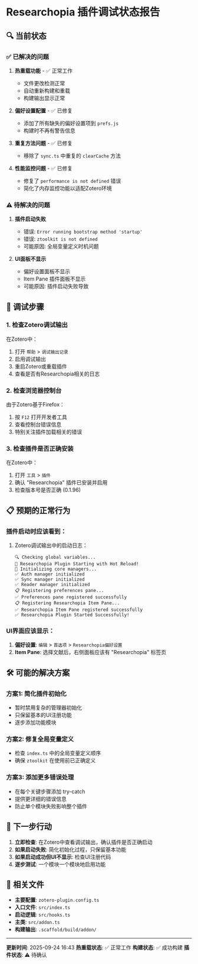 # Researchopia 插件调试状态报告

## 🔍 当前状态

### ✅ 已解决的问题
1. **热重载功能** - ✅ 正常工作
   - 文件更改检测正常
   - 自动重新构建和重载
   - 构建输出显示正常

2. **偏好设置配置** - ✅ 已修复
   - 添加了所有缺失的偏好设置项到 `prefs.js`
   - 构建时不再有警告信息

3. **重复方法问题** - ✅ 已修复
   - 移除了 `sync.ts` 中重复的 `clearCache` 方法

4. **性能监控问题** - ✅ 已修复
   - 修复了 `performance is not defined` 错误
   - 简化了内存监控功能以适配Zotero环境

### ⚠️ 待解决的问题

1. **插件启动失败**
   - 错误: `Error running bootstrap method 'startup'`
   - 错误: `ztoolkit is not defined`
   - 可能原因: 全局变量定义时机问题

2. **UI面板不显示**
   - 偏好设置面板不显示
   - Item Pane 插件面板不显示
   - 可能原因: 插件启动失败导致

## 🔧 调试步骤

### 1. 检查Zotero调试输出
在Zotero中：
1. 打开 `帮助` > `调试输出记录`
2. 启用调试输出
3. 重启Zotero或重载插件
4. 查看是否有Researchopia相关的日志

### 2. 检查浏览器控制台
由于Zotero基于Firefox：
1. 按 `F12` 打开开发者工具
2. 查看控制台错误信息
3. 特别关注插件加载相关的错误

### 3. 检查插件是否正确安装
在Zotero中：
1. 打开 `工具` > `插件`
2. 确认 "Researchopia" 插件已安装并启用
3. 检查版本号是否正确 (0.1.96)

## 📋 预期的正常行为

### 插件启动时应该看到：
1. Zotero调试输出中的启动日志：
   ```
   🔍 Checking global variables...
   🚀 Researchopia Plugin Starting with Hot Reload!
   🔧 Initializing core managers...
   ✅ Auth manager initialized
   ✅ Sync manager initialized  
   ✅ Reader manager initialized
   📋 Registering preferences pane...
   ✅ Preferences pane registered successfully
   📋 Registering Researchopia Item Pane...
   ✅ Researchopia Item Pane registered successfully
   ✅ Researchopia Plugin Started Successfully!
   ```

### UI界面应该显示：
1. **偏好设置**: `编辑` > `首选项` > `Researchopia偏好设置`
2. **Item Pane**: 选择文献后，右侧面板应该有 "Researchopia" 标签页

## 🛠️ 可能的解决方案

### 方案1: 简化插件初始化
- 暂时禁用复杂的管理器初始化
- 只保留基本的UI注册功能
- 逐步添加功能模块

### 方案2: 修复全局变量定义
- 检查 `index.ts` 中的全局变量定义顺序
- 确保 `ztoolkit` 在使用前已正确定义

### 方案3: 添加更多错误处理
- 在每个关键步骤添加 try-catch
- 提供更详细的错误信息
- 防止单个模块失败影响整个插件

## 📝 下一步行动

1. **立即检查**: 在Zotero中查看调试输出，确认插件是否正确启动
2. **如果启动失败**: 简化初始化过程，只保留基本功能
3. **如果启动成功但UI不显示**: 检查UI注册代码
4. **逐步测试**: 一个模块一个模块地启用功能

## 🔗 相关文件

- **主要配置**: `zotero-plugin.config.ts`
- **入口文件**: `src/index.ts`
- **启动逻辑**: `src/hooks.ts`
- **主类**: `src/addon.ts`
- **构建输出**: `.scaffold/build/addon/`

---

**更新时间**: 2025-09-24 16:43
**热重载状态**: ✅ 正常工作
**构建状态**: ✅ 成功构建
**插件状态**: ⚠️ 待确认
